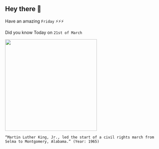 ## Hey there 👋
Have an amazing `Friday` ⚡⚡⚡

Did you know Today on `21st of March`
 
 [<img src="https://www.aclualabama.org/sites/default/files/styles/featured_image_mobile_480x319/public/field_image/we_march_with_selma_cph.3c35695.jpg?itok=HsBOJ5sL" width="300" />](https://kinginstitute.stanford.edu/encyclopedia/selma-montgomery-march) 
 ```
“Martin Luther King, Jr., led the start of a civil rights march from Selma to Montgomery, Alabama.” (Year: 1965)
```
